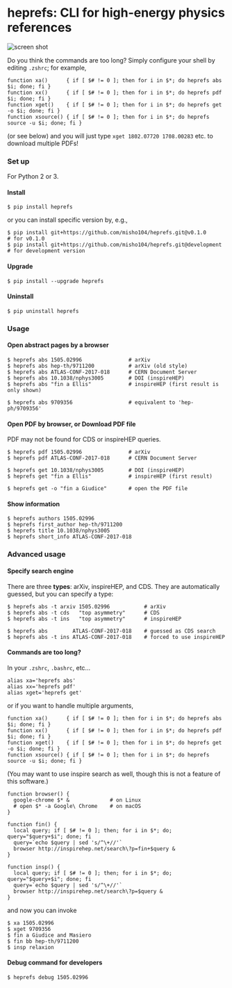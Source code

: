 heprefs: CLI for high-energy physics references
===============================================

![screen shot](https://user-images.githubusercontent.com/776101/36547606-8aa5d438-17ee-11e8-9ddb-64a5a4e7d2f5.gif)

Do you think the commands are too long? Simply configure your shell by editing  `.zshrc`; for example,

```:.zshrc
function xa()      { if [ $# != 0 ]; then for i in $*; do heprefs abs $i; done; fi }
function xx()      { if [ $# != 0 ]; then for i in $*; do heprefs pdf $i; done; fi }
function xget()    { if [ $# != 0 ]; then for i in $*; do heprefs get -o $i; done; fi }
function xsource() { if [ $# != 0 ]; then for i in $*; do heprefs source -u $i; done; fi }
```

(or see below) and you will just type `xget 1802.07720 1708.00283` etc. to download multiple PDFs!

### Set up

For Python 2 or 3.

#### Install

```console
$ pip install heprefs
```

or you can install specific version by, e.g.,

```console
$ pip install git+https://github.com/misho104/heprefs.git@v0.1.0       # for v0.1.0
$ pip install git+https://github.com/misho104/heprefs.git@development  # for development version
```

#### Upgrade

```console
$ pip install --upgrade heprefs
```

#### Uninstall

```console
$ pip uninstall heprefs
```


### Usage

#### Open abstract pages by a browser

```console
$ heprefs abs 1505.02996               # arXiv
$ heprefs abs hep-th/9711200           # arXiv (old style)
$ heprefs abs ATLAS-CONF-2017-018      # CERN Document Server
$ heprefs abs 10.1038/nphys3005        # DOI (inspireHEP)
$ heprefs abs "fin a Ellis"            # inspireHEP (first result is only shown)

$ heprefs abs 9709356                  # equivalent to 'hep-ph/9709356'
```

#### Open PDF by browser, or Download PDF file

PDF may not be found for CDS or inspireHEP queries.

```console
$ heprefs pdf 1505.02996               # arXiv
$ heprefs pdf ATLAS-CONF-2017-018      # CERN Document Server

$ heprefs get 10.1038/nphys3005        # DOI (inspireHEP)
$ heprefs get "fin a Ellis"            # inspireHEP (first result)

$ heprefs get -o "fin a Giudice"       # open the PDF file
```

#### Show information

```console
$ heprefs authors 1505.02996
$ heprefs first_author hep-th/9711200
$ heprefs title 10.1038/nphys3005
$ heprefs short_info ATLAS-CONF-2017-018
```


### Advanced usage

#### Specify search engine

There are three **types**: arXiv, inspireHEP, and CDS. They are automatically guessed, but you can specify a type:

```console
$ heprefs abs -t arxiv 1505.02996           # arXiv
$ heprefs abs -t cds   "top asymmetry"      # CDS
$ heprefs abs -t ins   "top asymmetry"      # inspireHEP

$ heprefs abs        ATLAS-CONF-2017-018    # guessed as CDS search
$ heprefs abs -t ins ATLAS-CONF-2017-018    # forced to use inspireHEP
```

#### Commands are too long?

In your `.zshrc`, `.bashrc`, etc...

```:.zshrc
alias xa='heprefs abs'
alias xx='heprefs pdf'
alias xget='heprefs get'
```

or if you want to handle multiple arguments,

```:.zshrc
function xa()      { if [ $# != 0 ]; then for i in $*; do heprefs abs $i; done; fi }
function xx()      { if [ $# != 0 ]; then for i in $*; do heprefs pdf $i; done; fi }
function xget()    { if [ $# != 0 ]; then for i in $*; do heprefs get -o $i; done; fi }
function xsource() { if [ $# != 0 ]; then for i in $*; do heprefs source -u $i; done; fi }
```



(You may want to use inspire search as well, though this is not a feature of this software.)

```:.zshrc
function browser() {
  google-chrome $* &             # on Linux
  # open $* -a Google\ Chrome    # on macOS
}

function fin() {
  local query; if [ $# != 0 ]; then; for i in $*; do; query="$query+$i"; done; fi
  query=`echo $query | sed 's/^\+//'`
  browser http://inspirehep.net/search\?p=fin+$query &
}

function insp() {
  local query; if [ $# != 0 ]; then; for i in $*; do; query="$query+$i"; done; fi
  query=`echo $query | sed 's/^\+//'`
  browser http://inspirehep.net/search\?p=$query &
}
```

and now you can invoke

```console
$ xa 1505.02996
$ xget 9709356
$ fin a Giudice and Masiero
$ fin bb hep-th/9711200
$ insp relaxion
```


#### Debug command for developers

```console
$ heprefs debug 1505.02996
```
